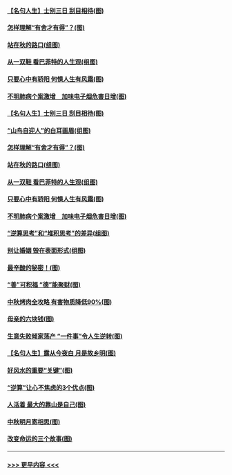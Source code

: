 #### [【名句人生】士别三日 刮目相待(图)](../pages/p8/906988.md?t=09151155) 
#### [怎样理解“有舍才有得”？(图)](../pages/p8/906872.md?t=09151155) 
#### [站在秋的路口(组图)](../pages/p8/906914.md?t=09151155) 
#### [从一双鞋 看巴菲特的人生观(组图)](../pages/p8/907311.md?t=09151155) 
#### [只要心中有骄阳 何惧人生有风霜(图)](../pages/p8/907320.md?t=09151155) 
#### [不明肺病个案激增　加味电子烟危害日增(图)](../pages/p8/907307.md?t=09151155) 
#### [【名句人生】士别三日 刮目相待(图)](../pages/p8/906988.md?t=09151155) 
#### [“山鸟自迎人”的白耳画眉(组图)](../pages/p8/907332.md?t=09151155) 
#### [怎样理解“有舍才有得”？(图)](../pages/p8/906872.md?t=09151155) 
#### [站在秋的路口(组图)](../pages/p8/906914.md?t=09151155) 
#### [从一双鞋 看巴菲特的人生观(组图)](../pages/p8/907311.md?t=09151155) 
#### [只要心中有骄阳 何惧人生有风霜(图)](../pages/p8/907320.md?t=09151155) 
#### [不明肺病个案激增　加味电子烟危害日增(图)](../pages/p8/907307.md?t=09151155) 
#### [“逆算思考”和“堆积思考”的差异(组图)](../pages/p8/907229.md?t=09151155) 
#### [别让婚姻 毁在表面形式(组图)](../pages/p8/907118.md?t=09151155) 
#### [最辛酸的秘密！(图)](../pages/p8/906327.md?t=09151155) 
#### [“善”可积福 “德”能聚财(图)](../pages/p8/906906.md?t=09151155) 
#### [中秋烤肉全攻略 有害物质降低90%(图)](../pages/p8/907227.md?t=09151155) 
#### [母亲的六块钱(图)](../pages/p8/907107.md?t=09151155) 
#### [生意失败倾家荡产 “一件事”令人生逆转(图)](../pages/p8/907101.md?t=09151155) 
#### [【名句人生】露从今夜白 月是故乡明(图)](../pages/p8/906558.md?t=09151155) 
#### [好风水的重要“关键”(图)](../pages/p8/907087.md?t=09151155) 
#### [“逆算”让心不焦虑的3个优点(图)](../pages/p8/907070.md?t=09151155) 
#### [人活着 最大的靠山是自己(图)](../pages/p8/906329.md?t=09151155) 
#### [中秋明月寄相思(图)](../pages/p8/906932.md?t=09151155) 
#### [改变命运的三个故事(图)](../pages/p8/906257.md?t=09151155) 

----
#### [ >>> 更早内容 <<< ](../indexes/p8-earlier.md)
